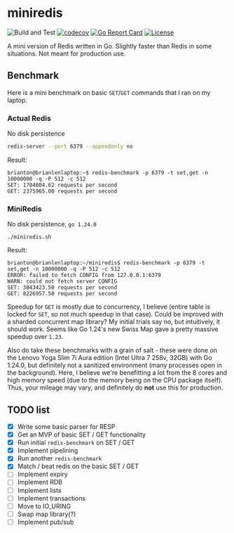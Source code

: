 # miniredis
![Build and Test](https://github.com/mrtonbrian/miniredis/actions/workflows/workflow.yml/badge.svg) 
[![codecov](https://codecov.io/gh/mrtonbrian/miniredis/graph/badge.svg?token=SDMKUHQ5JW)](https://codecov.io/gh/mrtonbrian/miniredis)
[![Go Report Card](https://goreportcard.com/badge/github.com/mrtonbrian/miniredis)](https://goreportcard.com/report/github.com/mrtonbrian/miniredis)
[![License](https://img.shields.io/badge/license-MIT-blue.svg)](./LICENSE)

A mini version of Redis written in Go. Slightly faster than Redis in some situations. Not meant for production use.

## Benchmark
Here is a mini benchmark on basic `SET`/`GET` commands that I ran on my laptop.
### Actual Redis
No disk persistence
```bash
redis-server --port 6379 --appendonly no
```
Result:
```
brianton@brianlenlaptop:~$ redis-benchmark -p 6379 -t set,get -n 10000000 -q -P 512 -c 512
SET: 1704604.62 requests per second
GET: 2375965.00 requests per second
```
### MiniRedis
No disk persistence, `go 1.24.0`
```
./miniredis.sh
```
Result:
```
brianton@brianlenlaptop:~/miniredis$ redis-benchmark -p 6379 -t set,get -n 10000000 -q -P 512 -c 512
ERROR: failed to fetch CONFIG from 127.0.0.1:6379
WARN: could not fetch server CONFIG
SET: 3043423.50 requests per second
GET: 8226957.50 requests per second
```
Speedup for `GET` is mostly due to concurrency, I believe (entire table is locked for `SET`, so not much speedup in that case). Could be improved with a sharded concurrent map library? My initial trials say no, but intuitively, it should work. Seems like Go 1.24's new Swiss Map gave a pretty massive speedup over `1.23`. 

Also do take these benchmarks with a grain of salt - these were done on the Lenovo Yoga Slim 7i Aura edition (Intel Ultra 7 258v, 32GB) with Go 1.24.0, but definitely not a sanitized environment (many processes open in the background). Here, I believe we're benefitting a lot from the 8 cores and high memory speed (due to the memory being on the CPU package itself). Thus, your mileage may vary, and definitely do **not** use this for production. 

## TODO list
- [x] Write some basic parser for RESP
- [x] Get an MVP of basic SET / GET functionality
- [x] Run initial `redis-benchmark` on SET / GET
- [x] Implement pipelining
- [x] Run another `redis-benchmark`
- [x] Match / beat redis on the basic SET / GET
- [ ] Implement expiry
- [ ] Implement RDB
- [ ] Implement lists
- [ ] Implement transactions
- [ ] Move to IO_URING
- [ ] Swap map library(?)
- [ ] Implement pub/sub

